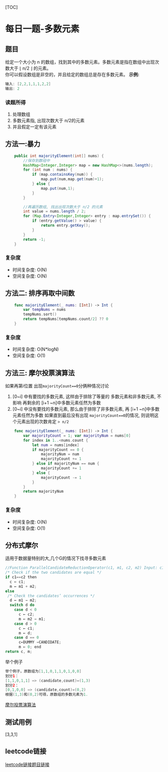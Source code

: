 [TOC]

# 每日一题-多数元素

## 题目
给定一个大小为 n 的数组，找到其中的多数元素。多数元素是指在数组中出现次数大于 ⌊ n/2 ⌋ 的元素。  
你可以假设数组是非空的，并且给定的数组总是存在多数元素。
**示例:**  
```java
输入: [2,2,1,1,1,2,2]
输出: 2
```

### 读题所得
1. 处理数组
2. 多数元素指, 出现次数大于 n/2的元素
3. 并且假定一定有该元素

## 方法一:暴力
```java
    public int majorityElement(int[] nums) {
        //保存到数组中
        HashMap<Integer,Integer> map = new HashMap<>(nums.length);
        for (int num : nums) {
            if (map.containsKey(num)) {
                map.put(num,map.get(num)+1);
            } else {
                map.put(num,1);
            }
        }

        //再遍历数组, 找出出现次数大于 n/2 的元素
        int value = nums.length / 2;
        for (Map.Entry<Integer,Integer> entry : map.entrySet()) {
            if (entry.getValue() > value) {
                return entry.getKey();
            }
        }
        return -1;
    }
```
### 复杂度
* 时间复杂度: O(N)
* 空间复杂度: O(N)

## 方法二: 排序再取中间数
```swift
    func majorityElement(_ nums: [Int]) -> Int {
        var tempNums = nums
        tempNums.sort()
        return tempNums[tempNums.count/2] ?? 0
    }
```
### 复杂度
* 时间复杂度: O(N*logN)
* 空间复杂度: O(1)

## 方法三: 摩尔投票演算法
如果再第i位置 出现`majorityCount==0`分俩种情况讨论    
1. [0~i] 中有要找的多数元素, 这样由于排除了等量的 多数元素和非多数元素, 不影响 再剩余的 [i+1 ~n]中多数元素任然为多数
2. [0~i] 中没有要找的多数元素, 那么由于排除了非多数元素, 再 [i+1 ~n]中多数元素任然为多数
如果直到最后没有出现 `majorityCount==0`的情况, 则说明这个元素出现的次数肯定 `> n/2`  
```swift
    func majorityElement(_ nums: [Int]) -> Int {
        var majorityCount = 1; var majorityNum = nums[0]
        for index in 1..<nums.count {
            let num = nums[index]
            if majorityCount == 0 {
                majorityNum = num
                majorityCount += 1
            } else if majorityNum == num {
                majorityCount += 1
            } else {
                majorityCount -= 1
            }
        }
        return majorityNum
    }
```

### 复杂度
* 时间复杂度: O(N)
* 空间复杂度: O(1)

## 分布式摩尔
适用于数据量特别的大,几个G的情况下找寻多数元素

```C
//Function ParallelCandidateReductionOperator(c1, m1, c2, m2) Input: c1, a candidate element; m1, the occurrences of c1; c2, a candidate element; m2, the occurrences of c2 Output: c, a candidate element and m, its occurrences  
/* Check if the two candidates are equal */ 
if c1==c2 then
  c ← c1;
  m ← m1 + m2; 
else
 /* Check the candidates’ occurrences */
  d ← m1 − m2; 
  switch d do
    case d < 0 
      c ← c2;
      m ← m2 − m1; 
    case d > 0
      c ← c1;
      m ← d; 
    case d == 0
      c←DUMMY −CANDIDATE;
      m ← 0; end
return c, m;
```
举个例子  
```java
举个例子，原数组为[1,1,0,1,1,0,1,0,0]
划分1：
[1,1,0,1,1] –> (candidate,count)=(1,3)
划分2：
[0,1,0,0] –> (candidate,count)=(0,2)
根据(1,3)和(0,2)可得，原数组的多数元素为1.
```
[摩尔投票演算法](./摩尔投票.pdf)

## 测试用例
[3,3,1]  

## leetcode链接
[leetcode链接题目链接](https://leetcode-cn.com/problems/majority-element/submissions/)  